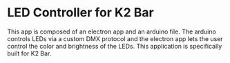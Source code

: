 # LED Controller for K2 Bar
This app is composed of an electron app and an arduino file. The arduino controls LEDs via a custom DMX protocol and the electron app lets the user control the color and brightness of the LEDs. This application is specifically built for K2 Bar.

